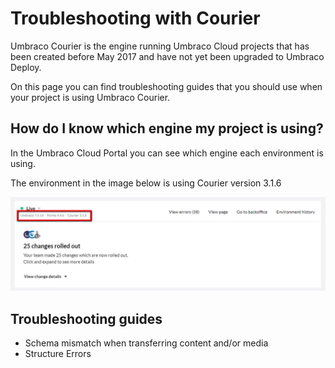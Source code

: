 # Troubleshooting with Courier

Umbraco Courier is the engine running Umbraco Cloud projects that has been created before May 2017 and have not yet been upgraded to Umbraco Deploy.

On this page you can find troubleshooting guides that you should use when your project is using Umbraco Courier.

## How do I know which engine my project is using?

In the Umbraco Cloud Portal you can see which engine each environment is using.

The environment in the image below is using Courier version 3.1.6

![Courier Version](images/version-courier.png)

## Troubleshooting guides

* Schema mismatch when transferring content and/or media
* Structure Errors